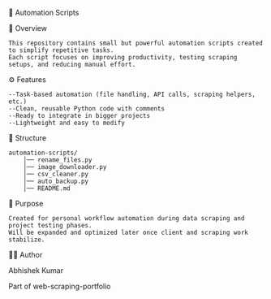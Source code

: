 🧰 Automation Scripts


📌 Overview

    This repository contains small but powerful automation scripts created to simplify repetitive tasks.
    Each script focuses on improving productivity, testing scraping setups, and reducing manual effort.

⚙️ Features
    
    --Task-based automation (file handling, API calls, scraping helpers, etc.)
    --Clean, reusable Python code with comments
    --Ready to integrate in bigger projects
    --Lightweight and easy to modify

📂 Structure

    automation-scripts/
        │── rename_files.py  
        │── image_downloader.py  
        │── csv_cleaner.py  
        │── auto_backup.py  
        │── README.md  


🧠 Purpose
    
    Created for personal workflow automation during data scraping and project testing phases.
    Will be expanded and optimized later once client and scraping work stabilize.

🧑‍💻 Author

Abhishek Kumar

Part of web-scraping-portfolio
